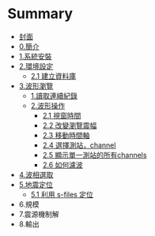 # Summary

* [封面](README.md)
* [0.簡介](0jian-jie.md)
* [1.系統安裝](1xi-tong-an-zhuang.md)
* [2.環境設定](chapter1.md)
  * [2.1 建立資料庫](chapter1/21-jian-li-zi-liao-ku.md)
* [3.波形瀏覽](a.md)
  * [1.讀取連續紀錄](a/1du-qu-lian-xu-ji-lu.md)
  * [2.波形操作](a/2bo-xing-cao-zuo.md)
    * [2.1 視窗時間](a/2bo-xing-cao-zuo/21-shi-chuang-shi-jian.md)
    * [2.2 改變瀏覽震幅](a/2bo-xing-cao-zuo/22-gai-bian-liu-lan-zhen-fu.md)
    * [2.3 移動時間軸](a/2bo-xing-cao-zuo/23-yi-dong-shi-jian-zhou.md)
    * [2.4 選擇測站，channel](a/2bo-xing-cao-zuo/24-xuan-ze-ce-zhan-ff0c-channel.md)
    * [2.5 顯示單一測站的所有channels](a/2bo-xing-cao-zuo/25-xian-shi-dan-yi-ce-zhan-de-suo-you-channels.md)
    * [2.6 如何濾波](a/2bo-xing-cao-zuo/26-ru-he-lv-bo.md)
* [4.波相選取](aa.md)
* [5.地震定位](5di-zhen-ding-wei.md)
  * [5.1 利用 s-files 定位](5di-zhen-ding-wei/51-61-locate-a-local-event-using-phases-in-s-file.md)
* 6.規模
* 7.震源機制解
* 8.輸出

